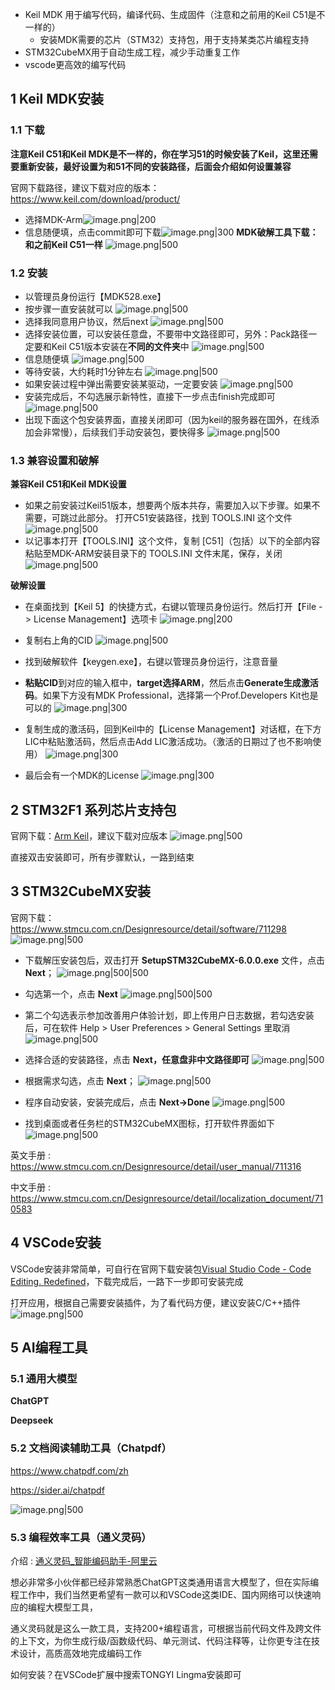 
- Keil MDK 用于编写代码，编译代码、生成固件（注意和之前用的Keil C51是不一样的）
	- 安装MDK需要的芯片（STM32）支持包，用于支持某类芯片编程支持
- STM32CubeMX用于自动生成工程，减少手动重复工作
- vscode更高效的编写代码



## 1 Keil MDK安装

### 1.1 下载

**注意Keil C51和Keil MDK是不一样的，你在学习51的时候安装了Keil，这里还需要重新安装，最好设置为和51不同的安装路径，后面会介绍如何设置兼容**

官网下载路径，建议下载对应的版本：https://www.keil.com/download/product/
- 选择MDK-Arm![image.png|200](https://my-obsidian-image.oss-cn-guangzhou.aliyuncs.com/2025/02/58fe7223f3765db4f7f0a0ea67283d41.png)
- 信息随便填，点击commit即可下载![image.png|300](https://my-obsidian-image.oss-cn-guangzhou.aliyuncs.com/2025/02/20aa20a149e369df1e067d6eb8fac01c.png)
**MDK破解工具下载：和之前Keil C51一样**
![image.png|500](https://my-obsidian-image.oss-cn-guangzhou.aliyuncs.com/2025/02/be2b6b305d8fee0c03043091ef4741dd.png)

### 1.2 安装

- 以管理员身份运行【MDK528.exe】
- 按步骤一直安装就可以
  ![image.png|500](https://my-obsidian-image.oss-cn-guangzhou.aliyuncs.com/2025/02/3032d805208b695db29707339d704ded.png)
- 选择我同意用户协议，然后next
  ![image.png|500](https://my-obsidian-image.oss-cn-guangzhou.aliyuncs.com/2025/02/7854e6393864a4ef4bc1902dadc02cae.png)
- 选择安装位置，可以安装任意盘，不要带中文路径即可，另外：Pack路径一定要和Keil C51版本安装在**不同的文件夹**中
  ![image.png|500](https://my-obsidian-image.oss-cn-guangzhou.aliyuncs.com/2025/02/9627dbc568b79c998e49651b5c32f156.png)
- 信息随便填
  ![image.png|500](https://my-obsidian-image.oss-cn-guangzhou.aliyuncs.com/2025/02/5c37d03b2349499895b835c4f05729a0.png)
- 等待安装，大约耗时1分钟左右
  ![image.png|500](https://my-obsidian-image.oss-cn-guangzhou.aliyuncs.com/2025/02/446c619798e61eb11bf01c79ba789a57.png)
- 如果安装过程中弹出需要安装某驱动，一定要安装
  ![image.png|500](https://my-obsidian-image.oss-cn-guangzhou.aliyuncs.com/2025/02/8c18a980e5dd2962d829d0331fceeb99.png)
- 安装完成后，不勾选展示新特性，直接下一步点击finish完成即可
  ![image.png|500](https://my-obsidian-image.oss-cn-guangzhou.aliyuncs.com/2025/02/1e9da9cf360a7d1a32f33b11f3ccf484.png)
- 出现下面这个包安装界面，直接关闭即可（因为keil的服务器在国外，在线添加会非常慢），后续我们手动安装包，要快得多
  ![image.png|500](https://my-obsidian-image.oss-cn-guangzhou.aliyuncs.com/2025/02/13015f770029cb3aa0e25e3db24c73ca.png)
### 1.3 兼容设置和破解

**兼容Keil C51和Keil MDK设置**
- 如果之前安装过Keil51版本，想要两个版本共存，需要加入以下步骤。如果不需要，可跳过此部分。 打开C51安装路径，找到 TOOLS.INI 这个文件
  ![image.png|500](https://my-obsidian-image.oss-cn-guangzhou.aliyuncs.com/2025/02/944fbc44e244f76ff656dc92739755a0.png)
- 以记事本打开【TOOLS.INI】这个文件，复制 [C51]（包括）以下的全部内容 粘贴至MDK-ARM安装目录下的 TOOLS.INI 文件末尾，保存，关闭
  ![image.png|500](https://my-obsidian-image.oss-cn-guangzhou.aliyuncs.com/2025/02/387dcacf79abffacd02790d5f45185ac.png)



**破解设置**
- 在桌面找到【Keil 5】的快捷方式，右键以管理员身份运行。然后打开【File -> License Management】选项卡
  ![image.png|200](https://my-obsidian-image.oss-cn-guangzhou.aliyuncs.com/2025/02/5b6f53bb76a1a94b56b0425d289b295f.png)
- 复制右上角的CID
  ![image.png|500](https://my-obsidian-image.oss-cn-guangzhou.aliyuncs.com/2025/02/594309f8bea55479c86c34d3af0cbc45.png)
- 找到破解软件【keygen.exe】，右键以管理员身份运行，注意音量
- **粘贴CID**到对应的输入框中，**target选择ARM**，然后点击**Generate生成激活码**。如果下方没有MDK Professional，选择第一个Prof.Developers Kit也是可以的
  ![image.png|300](https://my-obsidian-image.oss-cn-guangzhou.aliyuncs.com/2025/02/5bbc6f110b8e6fd005db46cc97eeafda.png)

- 复制生成的激活码，回到Keil中的【License Management】对话框，在下方LIC中粘贴激活码，然后点击Add LIC激活成功。（激活的日期过了也不影响使用）
  ![image.png|300](https://my-obsidian-image.oss-cn-guangzhou.aliyuncs.com/2025/02/fdb98492d6382c0bca7b642833cf45bc.png)

- 最后会有一个MDK的License
  ![image.png|300](https://my-obsidian-image.oss-cn-guangzhou.aliyuncs.com/2025/02/b50ce562ee39949dadfb453748eb0a21.png)

## 2 STM32F1 系列芯片支持包

官网下载：[Arm Keil](https://www.keil.arm.com/packs/stm32f1xx_dfp-keil/versions/)，建议下载对应版本
![image.png|500](https://my-obsidian-image.oss-cn-guangzhou.aliyuncs.com/2025/02/f589fa08011db0f7048811aeaa041c4d.png)

直接双击安装即可，所有步骤默认，一路到结束

## 3 STM32CubeMX安装

官网下载：https://www.stmcu.com.cn/Designresource/detail/software/711298
![image.png|500](https://my-obsidian-image.oss-cn-guangzhou.aliyuncs.com/2025/02/028fcd4d7c5f5da877bf7f97cf889cd9.png)

- 下载解压安装包后，双击打开 **SetupSTM32CubeMX-6.0.0.exe** 文件，点击 **Next**；
  ![image.png|500|500](https://my-obsidian-image.oss-cn-guangzhou.aliyuncs.com/2025/02/f91347a6135854c634bdde8bf7f66f77.png)
- 勾选第一个，点击 **Next**
  ![image.png|500|500](https://my-obsidian-image.oss-cn-guangzhou.aliyuncs.com/2025/02/5ec32e9abd30e24847a37ccdf879fffa.png)

- 第二个勾选表示参加改善用户体验计划，即上传用户日志数据，若勾选安装后，可在软件 Help > User Preferences > General Settings 里取消
  ![image.png|500](https://my-obsidian-image.oss-cn-guangzhou.aliyuncs.com/2025/02/15704c0cb6c92395c7806d915558126e.png)
- 选择合适的安装路径，点击 **Next，任意盘非中文路径即可**
  ![image.png|500](https://my-obsidian-image.oss-cn-guangzhou.aliyuncs.com/2025/02/a6baa38e372510ae04e4990e67fd9b0c.png)
- 根据需求勾选，点击 **Next**；
  ![image.png|500](https://my-obsidian-image.oss-cn-guangzhou.aliyuncs.com/2025/02/d355cf2a57ce8433951fc14a65222579.png)
- 程序自动安装，安装完成后，点击 **Next->Done**
  ![image.png|500](https://my-obsidian-image.oss-cn-guangzhou.aliyuncs.com/2025/02/e337642cbc81ca66f614bf5949017483.png)
- 找到桌面或者任务栏的STM32CubeMX图标，打开软件界面如下
  ![image.png|500](https://my-obsidian-image.oss-cn-guangzhou.aliyuncs.com/2025/02/72cd9937e22ed577f075027b4f815f01.png)


英文手册 : https://www.stmcu.com.cn/Designresource/detail/user_manual/711316

中文手册 : https://www.stmcu.com.cn/Designresource/detail/localization_document/710583
## 4 VSCode安装

VSCode安装非常简单，可自行在官网下载安装包[Visual Studio Code - Code Editing. Redefined](https://code.visualstudio.com/)，下载完成后，一路下一步即可安装完成

打开应用，根据自己需要安装插件，为了看代码方便，建议安装C/C++插件
![image.png|500](https://my-obsidian-image.oss-cn-guangzhou.aliyuncs.com/2025/02/3fa1680da329bef71a12084c79f00592.png)

## 5 AI编程工具

### 5.1 通用大模型

**ChatGPT**

**Deepseek**

### 5.2 文档阅读辅助工具（Chatpdf）

https://www.chatpdf.com/zh

https://sider.ai/chatpdf

![image.png|500](https://my-obsidian-image.oss-cn-guangzhou.aliyuncs.com/2025/02/a9ef52e334d4b996be1b3492e2e5bf8c.png)


### 5.3 编程效率工具（通义灵码）

介绍 : [通义灵码_智能编码助手-阿里云](https://lingma.aliyun.com/lingma/)

想必非常多小伙伴都已经非常熟悉ChatGPT这类通用语言大模型了，但在实际编程工作中，我们当然更希望有一款可以和VSCode这类IDE、国内网络可以快速响应的编程大模型工具，

通义灵码就是这么一款工具，支持200+编程语言，可根据当前代码文件及跨文件的上下文，为你生成行级/函数级代码、单元测试、代码注释等，让你更专注在技术设计，高质高效地完成编码工作

如何安装？在VSCode扩展中搜索TONGYI Lingma安装即可
